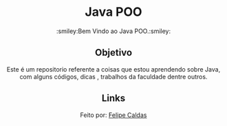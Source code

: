 <h1 align="center"> Java POO</h1>
<p align="center">:smiley:Bem Vindo ao Java POO.:smiley:</p>
<h2 align="center">Objetivo</h2>
<p align="center"> Este é um repositorio referente a coisas que estou aprendendo sobre Java, com alguns códigos, dicas , trabalhos da faculdade dentre outros.</p>
<h2 align="center">Links</h2>

<p align="center">Feito por: <a href="https://github.com/felipecal">Felipe Caldas</a></p>
